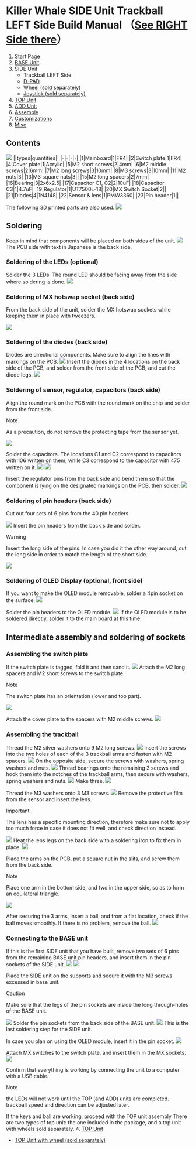 # Killer Whale SIDE Unit Trackball LEFT Side Build Manual （[See RIGHT Side there](../rightside/3_SIDE_TRACKBALL.md)）

1. [Start Page](../README_EN.md)
2. [BASE Unit](../leftside/2_BASE.md)
3. SIDE Unit
   - Trackball LEFT Side
   - [D-PAD](../leftside/3_SIDE_DPAD.md)
   - [Wheel (sold separately)](../leftside/3_SIDE_WHEEL.md)
   - [Joystick (sold separately)](../leftside/3_SIDE_JOYSTICK.md)
4.  [TOP Unit](../leftside/4_TOP.md)
5. [ADD Unit](../leftside/5_ADD.md)
6. [Assemble](../leftside/6_ASSEMBLE.md)
7. [Customizations](../leftside/7_CUSTOM.md)
8. [Misc](../leftside/8_MISC.md)

## Contents
![](../img/3_1_trackball_l/3_1_1_contents.jpg)
||types|quantities||
|-|-|-|-|
|1|Mainboard|1|FR4|
|2|Switch plate|1|FR4|
|4|Cover plate|1|Acrylic|
|5|M2 short screws|2|4mm|
|6|M2 middle screws|2|6mm|
|7|M2 long screws|3|10mm|
|8|M3 screws|3|10mm|
|11|M2 nuts|3|
|13|M3 square nuts|3||
|15|M2 long spacers|2|7mm|
|16|Bearing|3|2x6x2.5|
|17|Capacitor C1, C2|2|10uF|
|18|Capacitor C3|1|4.7uF|
|19|Regulator|1|UT7500L-18|
|20|MX Switch Socket|2||
|21|Diodes|4|1N4148|
|22|Sensor & lens|1|PMW3360|
|23|Pin header|1||

The following 3D printed parts are also used.
![](../img/3_1_trackball_r/IMG_3411.jpg)

## Soldering
Keep in mind that components will be placed on both sides of the unit.
![](../img/3_1_trackball_l/3_1_2_overall.jpg)
The PCB side with text in Japanese is the back side.
### Soldering of the LEDs (optional)
Solder the 3 LEDs. The round LED should be facing away from the side where soldering is done.
![](../img/3_1_trackball_l/3_1_3_led.jpg)


### Soldering of MX hotswap socket (back side)
From the back side of the unit, solder the MX hotswap sockets while keeping them in place with tweezers.

![](../img/3_1_trackball_l/3_1_4_mxsocket.jpg)

### Soldering of the diodes (back side)
Diodes are directional components. Make sure to align the lines with markings on the PCB.
![](../img/c_diode.jpg)
Insert the diodes in the 4 locations on the back side of the PCB, and solder from the front side of the PCB, and cut the diode legs.
![](../img/3_1_trackball_l/3_1_5_diodes.jpg)


### Soldering of sensor, regulator, capacitors (back side)

Align the round mark on the PCB with the round mark on the chip and solder from the front side.
> [!NOTE]
> As a precaution, do not remove the protecting tape from the sensor yet.

![](../img/3_1_trackball_l/3_1_6_pmw3360.jpg)



Solder the capacitors. The locations C1 and C2 correspond to capacitors with 106 written on them, while C3 correspond to the capacitor with 475 written on it.
![](../img/3_1_trackball_l/3_1_7_c_1.jpg)
![](../img/3_1_trackball_l/3_1_8_c_2.jpg)

Insert the regulator pins from the back side and bend them so that the component is lying on the designated markings on the PCB, then solder.
![](../img/3_1_trackball_l/3_1_9_reg.jpg)

### Soldering of pin headers (back side)
Cut out four sets of 6 pins from the 40 pin headers.

![](../img/c_pin_header_6.jpg)
Insert the pin headers from the back side and solder.
> [!WARNING]
> Insert the long side of the pins. In case you did it the other way around, cut the long side in order to match the length of the short side.

![](../img/3_1_trackball_l/3_1_10_pin_header.jpg)

### Soldering of OLED Display (optional, front side)
If you want to make the OLED module removable, solder a 4pin socket on the surface.
![](../img/3_1_trackball_l/3_1_11_oled_socket.jpg)

Solder the pin headers to the OLED module.
![](../img/c_oled_header.jpg)
If the OLED module is to be soldered directly, solder it to the main board at this time.


## Intermediate assembly and soldering of sockets

### Assembling the switch plate

If the switch plate is tagged, fold it and then sand it.
![](../img/c_switch_r.jpg)
Attach the M2 long spacers and M2 short screws to the switch plate.
> [!NOTE]
> The switch plate has an orientation (lower and top part).

![](../img/3_1_trackball_l/3_1_15_switch_1.jpg)

Attach the cover plate to the spacers with M2 middle screws.
![](../img/3_1_trackball_l/3_1_16_switch_2.jpg)

### Assembling the trackball

Thread the M2 silver washers onto 9 M2 long screws.
![](../img/3_1_trackball_l/3_1_17_m2_screws.jpg)
Insert the screws into the two holes of each of the 3 trackball arms and fasten with M2 spacers.
![](../img/3_1_trackball_l/3_1_18_pillars_1.jpg)
On the opposite side, secure the screws with washers, spring washers and nuts.
![](../img/3_1_trackball_l/3_1_19_pillars_2.jpg)
Thread bearings onto the remaining 3 screws and hook them into the notches of the trackball arms, then  secure with washers, spring washers and nuts.
![](../img/3_1_trackball_l/3_1_20_pillars_3.jpg)
Make three.
![](../img/3_1_trackball_l/3_1_21_pillars_4.jpg)

Thread the M3 washers onto 3 M3 screws.
![](../img/3_1_trackball_l/3_1_22_m3_screws.jpg)
Remove the protective film from the sensor and insert the lens.
> [!IMPORTANT]
> The lens has a specific mounting direction, therefore make sure not to apply too much force in case it does not fit well, and check direction instead.

![](../img/3_1_trackball_l/3_1_23_lens_1.jpg)
Heat the lens legs on the back side with a soldering iron to fix them in place.
![](../img/3_1_trackball_l/3_1_24_lens_2.jpg)

Place the arms on the PCB, put a square nut in the slits, and screw them from the back side.

> [!NOTE]
> Place one arm in the bottom side, and two in the upper side, so as to form an equilateral triangle.

![](../img/3_1_trackball_l/3_1_25_pillars_5.jpg)

After securing the 3 arms, insert a ball, and from a flat location, check if the ball moves smoothly. If there is no problem, remove the ball.
![](../img/3_1_trackball_l/3_1_25_pillars_complete.jpg)

### Connecting to the BASE unit
If this is the first SIDE unit that you have built, remove two sets of 6 pins from the remaining BASE unit pin headers, and insert them in the pin sockets of the SIDE unit.
![](../img/c_pin_socket_6.jpg)
![](../img/3_1_trackball_l/3_1_26_pin_socket.jpg)

Place the SIDE unit on the supports and secure it with the M3 screws excessed in base unit.
> [!CAUTION]
> Make sure that the legs of the pin sockets are inside the long through-holes of the BASE unit.

![](../img/3_1_trackball_l/3_1_27_base_1.jpg)
Solder the pin sockets from the back side of the BASE unit.
![](../img/3_1_trackball_l/3_1_28_base_2.jpg)
This is the last soldering step for the SIDE unit.

In case you plan on using the OLED module, insert it in the pin socket.
![](../img/3_1_trackball_l/3_1_29_base_3.jpg)

Attach MX switches to the switch plate, and insert them in the MX sockets.
![](../img/3_1_trackball_l/3_1_30_complete.jpg)

Confirm that everything is working by connecting the unit to a computer with a USB cable.
> [!NOTE]
> the LEDs will not work until the TOP (and ADD) units are completed.
> trackball speed and direction can be adjusted later.

If the keys and ball are working, proceed with the TOP unit assembly
There are two types of top unit: the one included in the package, and a top unit with wheels sold separately.
4. [TOP Unit](../leftside/4_TOP.md)
   - [TOP Unit with wheel (sold separately)](../leftside/4_TOP_WHEEL.md)
